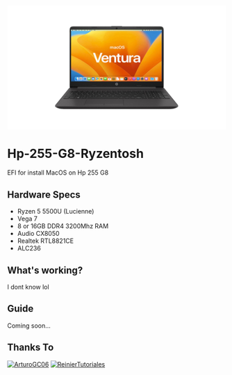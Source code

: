 <img align="center" src="https://github.com/Icesito68/Hp-255-G8-Ryzentosh/blob/main/Hp-255-G8-Picture.png" alt="Hp 255 G8 Ryzentosh">

# Hp-255-G8-Ryzentosh
EFI for install MacOS on Hp 255 G8

## Hardware Specs

- Ryzen 5 5500U (Lucienne)
- Vega 7
- 8 or 16GB DDR4 3200Mhz RAM
- Audio CX8050
- Realtek RTL8821CE
- ALC236

## What's working?

I dont know lol

## Guide

Coming soon...

## Thanks To

[<img alt="ArturoGC06" src="https://images.weserv.nl/?url=https://avatars.githubusercontent.com/u/76574534?v=4&w=45&fit=cover&mask=circle&maxage=7d" />](https://github.com/ArtturoGC06)
[<img alt="ReinierTutoriales" src="https://images.weserv.nl/?url=https://https://avatars.githubusercontent.com/u/86568548?v=4&w=45&fit=cover&mask=circle&maxage=7d" />](https://github.com/ReinierTutoriales)
